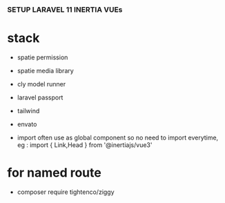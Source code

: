 ### SETUP LARAVEL 11 INERTIA VUEs

# stack
- spatie permission
- spatie media library
- cly model runner
- laravel passport
- tailwind
- envato

- import often use as global component so no need to import everytime, eg : import { Link,Head } from '@inertiajs/vue3'


# for named route
- composer require tightenco/ziggy
